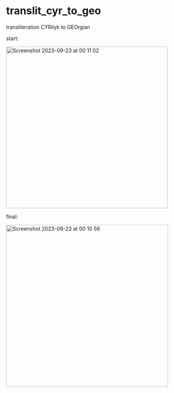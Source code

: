 # translit_cyr_to_geo
transliteration CYRilyk to GEOrgian

start:
 
<img width="441" alt="Screenshot 2023-09-23 at 00 11 02" src="https://github.com/dmytra/translit_cyr_to_geo/assets/105235692/41f54e64-44fe-43ff-93c4-ff7aebca8e7d">

final:

<img width="442" alt="Screenshot 2023-09-23 at 00 10 56" src="https://github.com/dmytra/translit_cyr_to_geo/assets/105235692/e70ef41f-6bd0-44ac-8a84-95e876ea435a">
